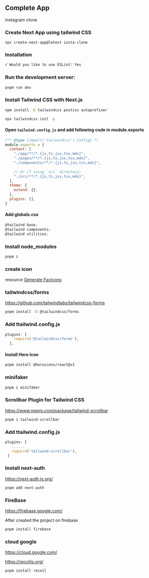 ## Complete App
instagram clone

### Create Next App using tailwind CSS
    npx create-next-app@latest insta-clone

### Installation

``` sh
√ Would you like to use ESLint? Yes
```

### Run the development server:

```sh
pnpm run dev
```

### Install Tailwind CSS with Next.js

```sh
npm install -D tailwindcss postcss autoprefixer
```

```sh
npx tailwindcss init -p
```

#### Open `tailwind.config.js` and add following code in module.exports
```js
/** @type {import('tailwindcss').Config} */
module.exports = {
  content: [
    "./app/**/*.{js,ts,jsx,tsx,mdx}",
    "./pages/**/*.{js,ts,jsx,tsx,mdx}",
    "./components/**/*.{js,ts,jsx,tsx,mdx}",
 
    // Or if using `src` directory:
    "./src/**/*.{js,ts,jsx,tsx,mdx}",
  ],
  theme: {
    extend: {},
  },
  plugins: [],
}
```
#### Add globals.css

```js
@tailwind base;
@tailwind components;
@tailwind utilities;
```

### Install node_modules

``` sh
pnpm i
```
 ### create icon 
resource [Generate Favicons](https://favicon.io/)

### tailwindcss/forms
https://github.com/tailwindlabs/tailwindcss-forms

```sh
pnpm install -D @tailwindcss/forms
```
 ### Add ttailwind.config.js
```js
plugins: [
    require('@tailwindcss/forms'),
  ],
```

#### Install Hero Icon
```sh
pnpm install @heroicons/react@v1
```

### minifaker

 ```sh
 pnpm i minifaker
```

### Scrollbar Plugin for Tailwind CSS
https://www.npmjs.com/package/tailwind-scrollbar

```sh
pnpm i tailwind-scrollbar
```

 ### Add ttailwind.config.js

 ```js
 plugins: [
    ......
    require('tailwind-scrollbar'),
  ]
 ```

 ### Install next-auth
https://next-auth.js.org/

```sh
pnpm add next-auth
```

### FireBase

https://firebase.google.com/

 After created the project on firebase

```sh
pnpm install firebase
```

### cloud google 
https://cloud.google.com/

https://recoiljs.org/

```sh
pnpm install recoil
```